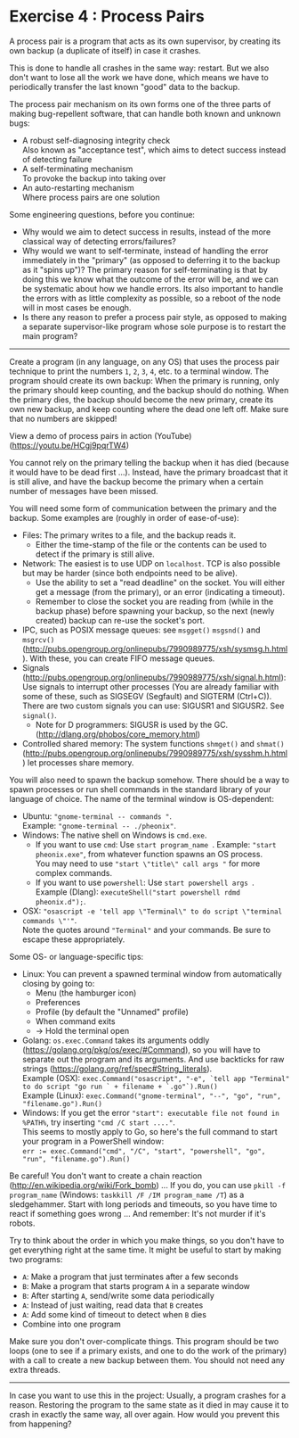Exercise 4 : Process Pairs
==========================

A process pair is a program that acts as its own supervisor, by creating its own backup (a duplicate of itself) in case it crashes.

This is done to handle all crashes in the same way: restart. But we also don't want to lose all the work we have done, which means we have to periodically transfer the last known "good" data to the backup.

The process pair mechanism on its own forms one of the three parts of making bug-repellent software, that can handle both known and unknown bugs:

- A robust self-diagnosing integrity check  
  Also known as "acceptance test", which aims to detect success instead of detecting failure
- A self-terminating mechanism  
  To provoke the backup into taking over
- An auto-restarting mechanism  
  Where process pairs are one solution

Some engineering questions, before you continue:

- Why would we aim to detect success in results, instead of the more classical way of detecting errors/failures?
- Why would we want to self-terminate, instead of handling the error immediately in the "primary" (as opposed to deferring it to the backup as it "spins up")?
The primary reason for self-terminating is that by doing this we know what the outcome of the error will be, and we can be systematic about how we handle errors. Its also important to handle the errors with as little complexity as possible, so a reboot of the node will in most cases be enough.
- Is there any reason to prefer a process pair style, as opposed to making a separate supervisor-like program whose sole purpose is to restart the main program?

---

Create a program (in any language, on any OS) that uses the process pair technique to print the numbers `1`, `2`, `3`, `4`, etc. to a terminal window. The program should create its own backup: When the primary is running, only the primary should keep counting, and the backup should do nothing. When the primary dies, the backup should become the new primary, create its own new backup, and keep counting where the dead one left off. Make sure that no numbers are skipped!

View a demo of process pairs in action (YouTube) (https://youtu.be/HCgj9pqrTW4)

You cannot rely on the primary telling the backup when it has died (because it would have to be dead first ...). Instead, have the primary broadcast that it is still alive, and have the backup become the primary when a certain number of messages have been missed.

You will need some form of communication between the primary and the backup. Some examples are (roughly in order of ease-of-use):

- Files: The primary writes to a file, and the backup reads it.
  - Either the time-stamp of the file or the contents can be used to detect if the primary is still alive.
- Network: The easiest is to use UDP on `localhost`. TCP is also possible but may be harder (since both endpoints need to be alive).
  - Use the ability to set a "read deadline" on the socket. You will either get a message (from the primary), or an error (indicating a timeout).
  - Remember to close the socket you are reading from (while in the backup phase) before spawning your backup, so the next (newly created) backup can re-use the socket's port.
- IPC, such as POSIX message queues: see `msgget()` `msgsnd()` and `msgrcv()` (http://pubs.opengroup.org/onlinepubs/7990989775/xsh/sysmsg.h.html). With these, you can create FIFO message queues.
- Signals (http://pubs.opengroup.org/onlinepubs/7990989775/xsh/signal.h.html): Use signals to interrupt other processes (You are already familiar with some of these, such as SIGSEGV (Segfault) and SIGTERM (Ctrl+C)). There are two custom signals you can use: SIGUSR1 and SIGUSR2. See `signal()`.
  - Note for D programmers: SIGUSR is used by the GC. (http://dlang.org/phobos/core_memory.html)
- Controlled shared memory: The system functions `shmget()` and `shmat()` (http://pubs.opengroup.org/onlinepubs/7990989775/xsh/sysshm.h.html) let processes share memory.

You will also need to spawn the backup somehow. There should be a way to spawn processes or run shell commands in the standard library of your language of choice. The name of the terminal window is OS-dependent:

- Ubuntu: `"gnome-terminal -- commands "`.  
   Example: `"gnome-terminal -- ./pheonix"`.
- Windows: The native shell on Windows is `cmd.exe`.
  - If you want to use `cmd`: Use `start program_name `.
    Example: `"start pheonix.exe"`, from whatever function spawns an OS process.  
    You may need to use `"start \"title\" call args "` for more complex commands.
  - If you want to use `powershell`: Use `start powershell args `.  
    Example (Dlang): `executeShell("start powershell rdmd pheonix.d");`.
- OSX: `"osascript -e 'tell app \"Terminal\" to do script \"terminal commands \"'"`.  
   Note the quotes around `"Terminal"` and your commands. Be sure to escape these appropriately.

Some OS- or language-specific tips:

- Linux: You can prevent a spawned terminal window from automatically closing by going to:
  - Menu (the hamburger icon)
  - Preferences
  - Profile (by default the "Unnamed" profile)
  - When command exits
  - -> Hold the terminal open
- Golang: `os.exec.Command` takes its arguments oddly (https://golang.org/pkg/os/exec/#Command), so you will have to separate out the program and its arguments. And use backticks for raw strings (https://golang.org/ref/spec#String_literals).  
   Example (OSX): ``exec.Command("osascript", "-e", `tell app "Terminal" to do script "go run ` + filename + `.go"`).Run()``  
   Example (Linux): `exec.Command("gnome-terminal", "--", "go", "run", "filename.go").Run()`
- Windows: If you get the error `"start": executable file not found in %PATH%`, try inserting `"cmd /C start ...."`.  
   This seems to mostly apply to Go, so here's the full command to start your program in a PowerShell window:  
   `err := exec.Command("cmd", "/C", "start", "powershell", "go", "run", "filename.go").Run()`

Be careful! You don't want to create a chain reaction (http://en.wikipedia.org/wiki/Fork_bomb) ... If you do, you can use `pkill -f program_name` (Windows: `taskkill /F /IM program_name /T`) as a sledgehammer. Start with long periods and timeouts, so you have time to react if something goes wrong ... And remember: It's not murder if it's robots.

Try to think about the order in which you make things, so you don't have to get everything right at the same time. It might be useful to start by making two programs:

- `A`: Make a program that just terminates after a few seconds
- `B`: Make a program that starts program `A` in a separate window
- `B`: After starting `A`, send/write some data periodically
- `A`: Instead of just waiting, read data that `B` creates
- `A`: Add some kind of timeout to detect when `B` dies
- Combine into one program

Make sure you don't over-complicate things. This program should be two loops (one to see if a primary exists, and one to do the work of the primary) with a call to create a new backup between them. You should not need any extra threads.

---

In case you want to use this in the project: Usually, a program crashes for a reason. Restoring the program to the same state as it died in may cause it to crash in exactly the same way, all over again. How would you prevent this from happening?
